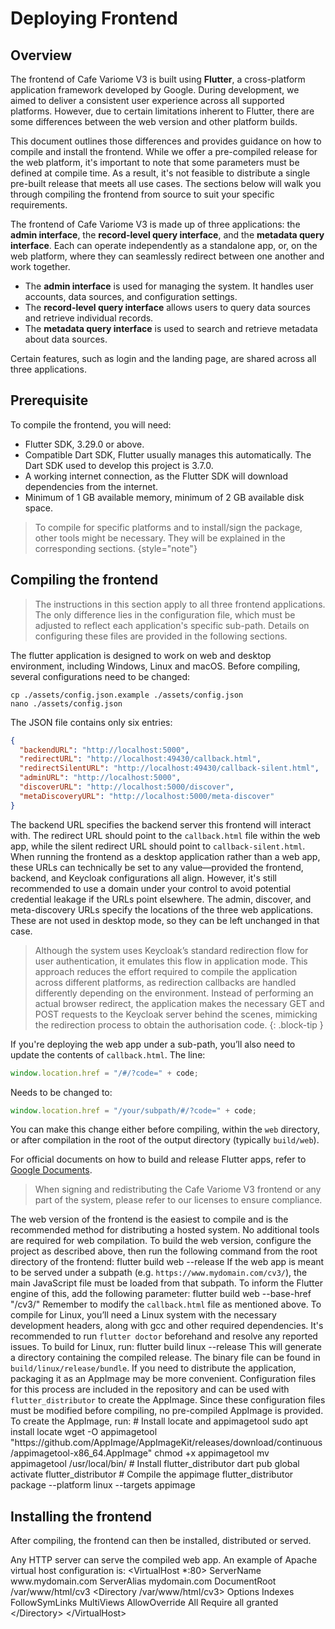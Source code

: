 # Deploying Frontend

<primary-label ref="frontend"/>

## Overview

The frontend of Cafe Variome V3 is built using **Flutter**, a cross-platform application framework developed by Google. During development, we aimed to deliver a consistent user experience across all supported platforms. However, due to certain limitations inherent to Flutter, there are some differences between the web version and other platform builds.

This document outlines those differences and provides guidance on how to compile and install the frontend. While we offer a pre-compiled release for the web platform, it's important to note that some parameters must be defined at compile time. As a result, it's not feasible to distribute a single pre-built release that meets all use cases. The sections below will walk you through compiling the frontend from source to suit your specific requirements.

The frontend of Cafe Variome V3 is made up of three applications: the **admin interface**, the **record-level query interface**, and the **metadata query interface**. Each can operate independently as a standalone app, or, on the web platform, where they can seamlessly redirect between one another and work together.

- The **admin interface** is used for managing the system. It handles user accounts, data sources, and configuration settings.
- The **record-level query interface** allows users to query data sources and retrieve individual records.
- The **metadata query interface** is used to search and retrieve metadata about data sources.

Certain features, such as login and the landing page, are shared across all three applications.

## Prerequisite

To compile the frontend, you will need:

- Flutter SDK, 3.29.0 or above.
- Compatible Dart SDK, Flutter usually manages this automatically. The Dart SDK used to develop this project is 3.7.0.
- A working internet connection, as the Flutter SDK will download dependencies from the internet.
- Minimum of 1 GB available memory, minimum of 2 GB available disk space.

> To compile for specific platforms and to install/sign the package, other tools might be necessary. They will be explained in the corresponding sections.
> {style="note"}

## Compiling the frontend

> The instructions in this section apply to all three frontend applications. The only difference lies in the configuration file, which must be adjusted to reflect each application's specific sub-path. Details on configuring these files are provided in the following sections.

The flutter application is designed to work on web and desktop environment, including Windows, Linux and macOS. Before compiling, several configurations need to be changed:

```shell
cp ./assets/config.json.example ./assets/config.json
nano ./assets/config.json
```

The JSON file contains only six entries:

```json
{
  "backendURL": "http://localhost:5000",
  "redirectURL": "http://localhost:49430/callback.html",
  "redirectSilentURL": "http://localhost:49430/callback-silent.html",
  "adminURL": "http://localhost:5000",
  "discoverURL": "http://localhost:5000/discover",
  "metaDiscoveryURL": "http://localhost:5000/meta-discover"
}
```

The backend URL specifies the backend server this frontend will interact with. The redirect URL should point to the ``callback.html`` file within the web app, while the silent redirect URL should point to ``callback-silent.html``. When running the frontend as a desktop application rather than a web app, these URLs can technically be set to any value—provided the frontend, backend, and Keycloak configurations all align. However, it's still recommended to use a domain under your control to avoid potential credential leakage if the URLs point elsewhere. The admin, discover, and meta-discovery URLs specify the locations of the three web applications. These are not used in desktop mode, so they can be left unchanged in that case.

> Although the system uses Keycloak’s standard redirection flow for user authentication, it emulates this flow in application mode. This approach reduces the effort required to compile the application across different platforms, as redirection callbacks are handled differently depending on the environment. Instead of performing an actual browser redirect, the application makes the necessary GET and POST requests to the Keycloak server behind the scenes, mimicking the redirection process to obtain the authorisation code.
> {: .block-tip }

If you're deploying the web app under a sub-path, you’ll also need to update the contents of `callback.html`. The line:

```javascript
window.location.href = "/#/?code=" + code;
```

Needs to be changed to:

```javascript
window.location.href = "/your/subpath/#/?code=" + code;
```

You can make this change either before compiling, within the ``web`` directory, or after compilation in the root of the output directory (typically ``build/web``).

For official documents on how to build and release Flutter apps, refer to [Google Documents](https://docs.flutter.dev/deployment).

> When signing and redistributing the Cafe Variome V3 frontend or any part of the system, please refer to our licenses to ensure compliance.

<tabs>
    <tab title="Compile for web">
        The web version of the frontend is the easiest to compile and is the recommended method for distributing a hosted system. No additional tools are required for web compilation. To build the web version, configure the project as described above, then run the following command from the root directory of the frontend:
        <code-block lang="bash">
            flutter build web --release
        </code-block>
        If the web app is meant to be served under a subpath (e.g. <code>https://www.mydomain.com/cv3/</code>), the main JavaScript file must be loaded from that subpath. To inform the Flutter engine of this, add the following parameter:
        <code-block lang="bash">
            flutter build web --base-href "/cv3/"
        </code-block>
        Remember to modify the <code>callback.html</code> file as mentioned above.
    </tab>
    <tab title="Compile for Linux">
        To compile for Linux, you’ll need a Linux system with the necessary development headers, along with gcc and other required dependencies. It's recommended to run <code>flutter doctor</code> beforehand and resolve any reported issues. To build for Linux, run:
        <code-block lang="bash">
            flutter build linux --release
        </code-block>
        This will generate a directory containing the compiled release. The binary file can be found in <code>build/linux/release/bundle</code>. If you need to distribute the application, packaging it as an AppImage may be more convenient. Configuration files for this process are included in the repository and can be used with <code>flutter_distributor</code> to create the AppImage. Since these configuration files must be modified before compiling, no pre-compiled AppImage is provided. To create the AppImage, run:
        <code-block lang="bash">
            # Install locate and appimagetool
            sudo apt install locate
            wget -O appimagetool "https://github.com/AppImage/AppImageKit/releases/download/continuous/appimagetool-x86_64.AppImage"
            chmod +x appimagetool
            mv appimagetool /usr/local/bin/
            # Install flutter_distributor
            dart pub global activate flutter_distributor
            # Compile the appimage
            flutter_distributor package --platform linux --targets appimage
        </code-block>
    </tab>
</tabs>

## Installing the frontend

After compiling, the frontend can then be installed, distributed or served.

<tabs>
    <tab title="Serving for web">
        Any HTTP server can serve the compiled web app. An example of Apache virtual host configuration is:
        <code-block lang="apache">
            &lt;VirtualHost *:80&gt;
                ServerName www.mydomain.com
                ServerAlias mydomain.com
                DocumentRoot /var/www/html/cv3
                &lt;Directory /var/www/html/cv3&gt;
                    Options Indexes FollowSymLinks MultiViews
                    AllowOverride All
                    Require all granted
                &lt;/Directory&gt;
            &lt;/VirtualHost&gt;
        </code-block>
    </tab>
</tabs>


<seealso>
    <category ref="related">
        <a href="quick-start-guide.md"/>
        <a href="deploying-backend.md"/>
        <a href="user-and-admin-access-control.md"/>
    </category>
</seealso>